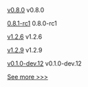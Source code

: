 
[v0.8.0](https://github.com/hyperledger/aries-acapy-docs/releases/tag/v0.8.0) v0.8.0

[0.8.1-rc1](https://github.com/hyperledger/aries-cloudagent-python/releases/tag/0.8.1-rc1) 0.8.0-rc1

[v1.2.6](https://github.com/hyperledger/firefly-evmconnect/releases/tag/v1.2.6) v1.2.6

[v1.2.9](https://github.com/hyperledger/firefly-transaction-manager/releases/tag/v1.2.9) v1.2.9

[v0.1.0-dev.12](https://github.com/hyperledger/anoncreds-rs/releases/tag/v0.1.0-dev.12) v0.1.0-dev.12


[See more >>>](https://start-here.hyperledger.org/releases)
